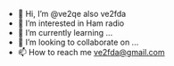 - 👋 Hi, I’m @ve2qe also ve2fda
- 👀 I’m interested in Ham radio
- 🌱 I’m currently learning ...
- 💞️ I’m looking to collaborate on ...
- 📫 How to reach me ve2fda@gmail.com

<!---
ve2qe/ve2qe is a ✨ special ✨ repository because its `README.md` (this file) appears on your GitHub profile.
You can click the Preview link to take a look at your changes.
--->

